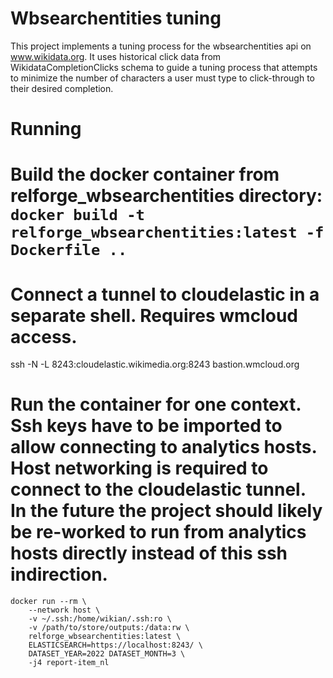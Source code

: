 Wbsearchentities tuning
=======================

This project implements a tuning process for the wbsearchentities api on www.wikidata.org. It uses historical
click data from WikidataCompletionClicks schema to guide a tuning process that attempts to minimize the
number of characters a user must type to click-through to their desired completion.

Running
=======

# Build the docker container from relforge\_wbsearchentities directory: `docker build -t relforge_wbsearchentities:latest -f Dockerfile ..`

# Connect a tunnel to cloudelastic in a separate shell. Requires wmcloud access.
ssh -N -L 8243:cloudelastic.wikimedia.org:8243 bastion.wmcloud.org

# Run the container for one context. Ssh keys have to be imported to allow connecting to analytics hosts. Host networking is required to connect to the cloudelastic tunnel. In the future the project should likely be re-worked to run from analytics hosts directly instead of this ssh indirection.
```
docker run --rm \
    --network host \
    -v ~/.ssh:/home/wikian/.ssh:ro \
    -v /path/to/store/outputs:/data:rw \
    relforge_wbsearchentities:latest \
    ELASTICSEARCH=https://localhost:8243/ \
    DATASET_YEAR=2022 DATASET_MONTH=3 \
    -j4 report-item_nl
```
